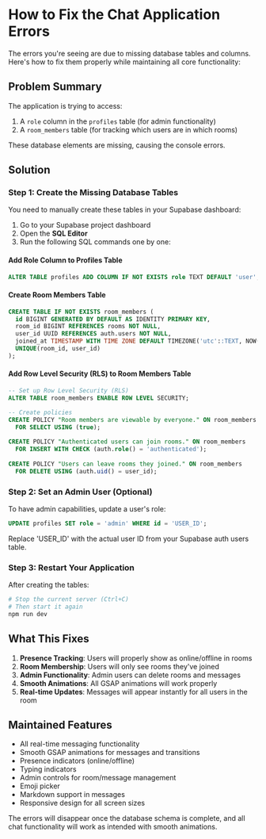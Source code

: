 # How to Fix the Chat Application Errors

The errors you're seeing are due to missing database tables and columns. Here's how to fix them properly while maintaining all core functionality:

## Problem Summary

The application is trying to access:
1. A `role` column in the `profiles` table (for admin functionality)
2. A `room_members` table (for tracking which users are in which rooms)

These database elements are missing, causing the console errors.

## Solution

### Step 1: Create the Missing Database Tables

You need to manually create these tables in your Supabase dashboard:

1. Go to your Supabase project dashboard
2. Open the **SQL Editor**
3. Run the following SQL commands one by one:

#### Add Role Column to Profiles Table
```sql
ALTER TABLE profiles ADD COLUMN IF NOT EXISTS role TEXT DEFAULT 'user';
```

#### Create Room Members Table
```sql
CREATE TABLE IF NOT EXISTS room_members (
  id BIGINT GENERATED BY DEFAULT AS IDENTITY PRIMARY KEY,
  room_id BIGINT REFERENCES rooms NOT NULL,
  user_id UUID REFERENCES auth.users NOT NULL,
  joined_at TIMESTAMP WITH TIME ZONE DEFAULT TIMEZONE('utc'::TEXT, NOW()) NOT NULL,
  UNIQUE(room_id, user_id)
);
```

#### Add Row Level Security (RLS) to Room Members Table
```sql
-- Set up Row Level Security (RLS)
ALTER TABLE room_members ENABLE ROW LEVEL SECURITY;

-- Create policies
CREATE POLICY "Room members are viewable by everyone." ON room_members
  FOR SELECT USING (true);
  
CREATE POLICY "Authenticated users can join rooms." ON room_members
  FOR INSERT WITH CHECK (auth.role() = 'authenticated');
  
CREATE POLICY "Users can leave rooms they joined." ON room_members
  FOR DELETE USING (auth.uid() = user_id);
```

### Step 2: Set an Admin User (Optional)

To have admin capabilities, update a user's role:
```sql
UPDATE profiles SET role = 'admin' WHERE id = 'USER_ID';
```
Replace 'USER_ID' with the actual user ID from your Supabase auth users table.

### Step 3: Restart Your Application

After creating the tables:
```bash
# Stop the current server (Ctrl+C)
# Then start it again
npm run dev
```

## What This Fixes

1. **Presence Tracking**: Users will properly show as online/offline in rooms
2. **Room Membership**: Users will only see rooms they've joined
3. **Admin Functionality**: Admin users can delete rooms and messages
4. **Smooth Animations**: All GSAP animations will work properly
5. **Real-time Updates**: Messages will appear instantly for all users in the room

## Maintained Features

- All real-time messaging functionality
- Smooth GSAP animations for messages and transitions
- Presence indicators (online/offline)
- Typing indicators
- Admin controls for room/message management
- Emoji picker
- Markdown support in messages
- Responsive design for all screen sizes

The errors will disappear once the database schema is complete, and all chat functionality will work as intended with smooth animations.